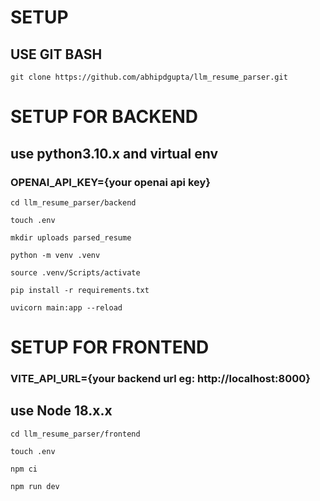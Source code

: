 # SETUP 

## USE GIT BASH

```
git clone https://github.com/abhipdgupta/llm_resume_parser.git
```

# SETUP FOR BACKEND

## use python3.10.x and virtual env

### OPENAI_API_KEY={your openai api key}

```
cd llm_resume_parser/backend
```
```
touch .env
```
```
mkdir uploads parsed_resume
```
```
python -m venv .venv
```
```
source .venv/Scripts/activate
```
```
pip install -r requirements.txt
```
```
uvicorn main:app --reload
```



# SETUP FOR FRONTEND

### VITE_API_URL={your backend url eg: http://localhost:8000}

## use Node 18.x.x
```
cd llm_resume_parser/frontend
```
```
touch .env
```
```
npm ci
```
```
npm run dev
```